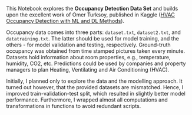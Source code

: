 This Notebook explores the **Occupancy Detection Data Set** and builds upon the excellent work of Omer Turksoy, published in Kaggle ([HVAC Occupancy Detection with ML and DL Methods](https://www.kaggle.com/turksoyomer/hvac-occupancy-detection-with-ml-and-dl-methods)).

Occupancy data comes into three parts: `dataset.txt`, `dataset2.txt`, and `datatraining.txt`. The latter should be used for model training, and the others - for model validation and testing, respectively. Ground-truth occupancy was obtained from time stamped pictures taken every minute. Datasets hold information about room properties, e.g., temperature, humidity, CO2, etc. Predictions could be used by companies and property managers to plan Heating, Ventilating and Air Conditioning (HVAC). 

Initially, I planned only to explore the data and the modelling approach. It turned out however, that the provided datasets are mismatched. Hence, I improved train-validation-test split, which resulted in slightly better model performance. Furthermore, I wrapped almost all computations and transformations in functions to avoid redundant scripts.
